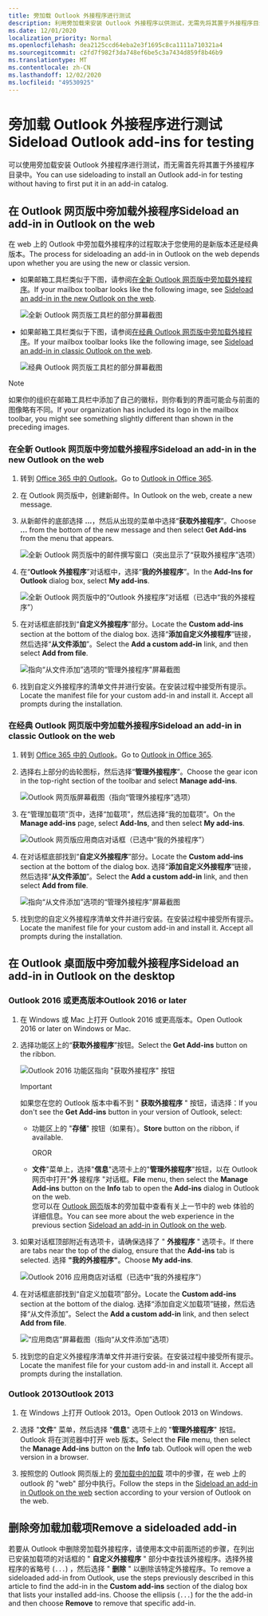 ```yaml
---
title: 旁加载 Outlook 外接程序进行测试
description: 利用旁加载来安装 Outlook 外接程序以供测试，无需先将其置于外接程序目录中。
ms.date: 12/01/2020
localization_priority: Normal
ms.openlocfilehash: dea2125ccd64eba2e3f1695c8ca1111a710321a4
ms.sourcegitcommit: c2fd7f982f3da748ef6be5c3a7434d859f8b46b9
ms.translationtype: MT
ms.contentlocale: zh-CN
ms.lasthandoff: 12/02/2020
ms.locfileid: "49530925"
---
```

# <a name="sideload-outlook-add-ins-for-testing"></a><span data-ttu-id="b720f-103">旁加载 Outlook 外接程序进行测试</span><span class="sxs-lookup"><span data-stu-id="b720f-103">Sideload Outlook add-ins for testing</span></span>

<span data-ttu-id="b720f-104">可以使用旁加载安装 Outlook 外接程序进行测试，而无需首先将其置于外接程序目录中。</span><span class="sxs-lookup"><span data-stu-id="b720f-104">You can use sideloading to install an Outlook add-in for testing without having to first put it in an add-in catalog.</span></span>

## <a name="sideload-an-add-in-in-outlook-on-the-web"></a><span data-ttu-id="b720f-105">在 Outlook 网页版中旁加载外接程序</span><span class="sxs-lookup"><span data-stu-id="b720f-105">Sideload an add-in in Outlook on the web</span></span>

<span data-ttu-id="b720f-106">在 web 上的 Outlook 中旁加载外接程序的过程取决于您使用的是新版本还是经典版本。</span><span class="sxs-lookup"><span data-stu-id="b720f-106">The process for sideloading an add-in in Outlook on the web depends upon whether you are using the new or classic version.</span></span>

- <span data-ttu-id="b720f-107">如果邮箱工具栏类似于下图，请参阅[在全新 Outlook 网页版中旁加载外接程序](#sideload-an-add-in-in-the-new-outlook-on-the-web)。</span><span class="sxs-lookup"><span data-stu-id="b720f-107">If your mailbox toolbar looks like the following image, see [Sideload an add-in in the new Outlook on the web](#sideload-an-add-in-in-the-new-outlook-on-the-web).</span></span>

    ![全新 Outlook 网页版工具栏的部分屏幕截图](../images/outlook-on-the-web-new-toolbar.png)

- <span data-ttu-id="b720f-109">如果邮箱工具栏类似于下图，请参阅[在经典 Outlook 网页版中旁加载外接程序](#sideload-an-add-in-in-classic-outlook-on-the-web)。</span><span class="sxs-lookup"><span data-stu-id="b720f-109">If your mailbox toolbar looks like the following image, see [Sideload an add-in in classic Outlook on the web](#sideload-an-add-in-in-classic-outlook-on-the-web).</span></span>

    ![经典 Outlook 网页版工具栏的部分屏幕截图](../images/outlook-on-the-web-classic-toolbar.png)

> [!NOTE]
> <span data-ttu-id="b720f-111">如果你的组织在邮箱工具栏中添加了自己的徽标，则你看到的界面可能会与前面的图像略有不同。</span><span class="sxs-lookup"><span data-stu-id="b720f-111">If your organization has included its logo in the mailbox toolbar, you might see something slightly different than shown in the preceding images.</span></span>

### <a name="sideload-an-add-in-in-the-new-outlook-on-the-web"></a><span data-ttu-id="b720f-112">在全新 Outlook 网页版中旁加载外接程序</span><span class="sxs-lookup"><span data-stu-id="b720f-112">Sideload an add-in in the new Outlook on the web</span></span>

1. <span data-ttu-id="b720f-113">转到 [Office 365 中的 Outlook](https://outlook.office.com)。</span><span class="sxs-lookup"><span data-stu-id="b720f-113">Go to [Outlook in Office 365](https://outlook.office.com).</span></span>

1. <span data-ttu-id="b720f-114">在 Outlook 网页版中，创建新邮件。</span><span class="sxs-lookup"><span data-stu-id="b720f-114">In Outlook on the web, create a new message.</span></span>

1. <span data-ttu-id="b720f-115">从新邮件的底部选择 **...**，然后从出现的菜单中选择“**获取外接程序**”。</span><span class="sxs-lookup"><span data-stu-id="b720f-115">Choose **...** from the bottom of the new message and then select **Get Add-ins** from the menu that appears.</span></span>

    ![全新 Outlook 网页版中的邮件撰写窗口（突出显示了“获取外接程序”选项）](../images/outlook-on-the-web-new-get-add-ins.png)

1. <span data-ttu-id="b720f-117">在“**Outlook 外接程序**”对话框中，选择“**我的外接程序**”。</span><span class="sxs-lookup"><span data-stu-id="b720f-117">In the **Add-Ins for Outlook** dialog box, select **My add-ins**.</span></span>

    ![全新 Outlook 网页版中的“Outlook 外接程序”对话框（已选中“我的外接程序”）](../images/outlook-on-the-web-new-my-add-ins.png)

1. <span data-ttu-id="b720f-119">在对话框底部找到“**自定义外接程序**”部分。</span><span class="sxs-lookup"><span data-stu-id="b720f-119">Locate the **Custom add-ins** section at the bottom of the dialog box.</span></span> <span data-ttu-id="b720f-120">选择“**添加自定义外接程序**”链接，然后选择“**从文件添加**”。</span><span class="sxs-lookup"><span data-stu-id="b720f-120">Select the **Add a custom add-in** link, and then select **Add from file**.</span></span>

    ![指向“从文件添加”选项的“管理外接程序”屏幕截图](../images/outlook-sideload-desktop-add-from-file.png)

1. <span data-ttu-id="b720f-p102">找到自定义外接程序的清单文件并进行安装。在安装过程中接受所有提示。</span><span class="sxs-lookup"><span data-stu-id="b720f-p102">Locate the manifest file for your custom add-in and install it. Accept all prompts during the installation.</span></span>

### <a name="sideload-an-add-in-in-classic-outlook-on-the-web"></a><span data-ttu-id="b720f-124">在经典 Outlook 网页版中旁加载外接程序</span><span class="sxs-lookup"><span data-stu-id="b720f-124">Sideload an add-in in classic Outlook on the web</span></span>

1. <span data-ttu-id="b720f-125">转到 [Office 365 中的 Outlook](https://outlook.office.com)。</span><span class="sxs-lookup"><span data-stu-id="b720f-125">Go to [Outlook in Office 365](https://outlook.office.com).</span></span>

1. <span data-ttu-id="b720f-126">选择右上部分的齿轮图标，然后选择“**管理外接程序**”。</span><span class="sxs-lookup"><span data-stu-id="b720f-126">Choose the gear icon in the top-right section of the toolbar and select **Manage add-ins**.</span></span>

    ![Outlook 网页版屏幕截图（指向“管理外接程序”选项）](../images/outlook-sideload-web-manage-integrations.png)

1. <span data-ttu-id="b720f-128">在“管理加载项”页中，选择“加载项”，然后选择“我的加载项”。</span><span class="sxs-lookup"><span data-stu-id="b720f-128">On the **Manage add-ins** page, select **Add-Ins**, and then select **My add-ins**.</span></span>

    ![Outlook 网页版应用商店对话框（已选中“我的外接程序”）](../images/outlook-sideload-store-select-add-ins.png)

1. <span data-ttu-id="b720f-130">在对话框底部找到“**自定义外接程序**”部分。</span><span class="sxs-lookup"><span data-stu-id="b720f-130">Locate the **Custom add-ins** section at the bottom of the dialog box.</span></span> <span data-ttu-id="b720f-131">选择“**添加自定义外接程序**”链接，然后选择“**从文件添加**”。</span><span class="sxs-lookup"><span data-stu-id="b720f-131">Select the **Add a custom add-in** link, and then select **Add from file**.</span></span>

    ![指向“从文件添加”选项的“管理外接程序”屏幕截图](../images/outlook-sideload-desktop-add-from-file.png)

1. <span data-ttu-id="b720f-p104">找到您的自定义外接程序清单文件并进行安装。在安装过程中接受所有提示。</span><span class="sxs-lookup"><span data-stu-id="b720f-p104">Locate the manifest file for your custom add-in and install it. Accept all prompts during the installation.</span></span>

## <a name="sideload-an-add-in-in-outlook-on-the-desktop"></a><span data-ttu-id="b720f-135">在 Outlook 桌面版中旁加载外接程序</span><span class="sxs-lookup"><span data-stu-id="b720f-135">Sideload an add-in in Outlook on the desktop</span></span>

### <a name="outlook-2016-or-later"></a><span data-ttu-id="b720f-136">Outlook 2016 或更高版本</span><span class="sxs-lookup"><span data-stu-id="b720f-136">Outlook 2016 or later</span></span>

1. <span data-ttu-id="b720f-137">在 Windows 或 Mac 上打开 Outlook 2016 或更高版本。</span><span class="sxs-lookup"><span data-stu-id="b720f-137">Open Outlook 2016 or later on Windows or Mac.</span></span>

1. <span data-ttu-id="b720f-138">选择功能区上的“**获取外接程序**”按钮。</span><span class="sxs-lookup"><span data-stu-id="b720f-138">Select the **Get Add-ins** button on the ribbon.</span></span>

    ![Outlook 2016 功能区指向 "获取外接程序" 按钮](../images/outlook-sideload-desktop-store.png)

    > [!IMPORTANT]
    > <span data-ttu-id="b720f-140">如果您在您的 Outlook 版本中看不到 " **获取外接程序** " 按钮，请选择：</span><span class="sxs-lookup"><span data-stu-id="b720f-140">If you don't see the **Get Add-ins** button in your version of Outlook, select:</span></span>
    >
    > - <span data-ttu-id="b720f-141">功能区上的 "**存储**" 按钮（如果有）。</span><span class="sxs-lookup"><span data-stu-id="b720f-141">**Store** button on the ribbon, if available.</span></span>
    >
    >   <span data-ttu-id="b720f-142">OR</span><span class="sxs-lookup"><span data-stu-id="b720f-142">OR</span></span>
    >
    > - <span data-ttu-id="b720f-143">**文件**"菜单上，选择"**信息**"选项卡上的"**管理外接程序**"按钮，以在 Outlook 网页中打开"**外** 接程序 "对话框。</span><span class="sxs-lookup"><span data-stu-id="b720f-143">**File** menu, then select the **Manage Add-ins** button on the **Info** tab to open the **Add-ins** dialog in Outlook on the web.</span></span><br><span data-ttu-id="b720f-144">您可以在 [Outlook 网页](#sideload-an-add-in-in-outlook-on-the-web)版本的旁加载中查看有关上一节中的 web 体验的详细信息。</span><span class="sxs-lookup"><span data-stu-id="b720f-144">You can see more about the web experience in the previous section [Sideload an add-in in Outlook on the web](#sideload-an-add-in-in-outlook-on-the-web).</span></span>

1. <span data-ttu-id="b720f-145">如果对话框顶部附近有选项卡，请确保选择了 " **外接程序** " 选项卡。</span><span class="sxs-lookup"><span data-stu-id="b720f-145">If there are tabs near the top of the dialog, ensure that the **Add-ins** tab is selected.</span></span> <span data-ttu-id="b720f-146">选择 **"我的外接程序"**。</span><span class="sxs-lookup"><span data-stu-id="b720f-146">Choose **My add-ins**.</span></span>

    ![Outlook 2016 应用商店对话框（已选中“我的外接程序”）](../images/outlook-sideload-store-select-add-ins.png)

1. <span data-ttu-id="b720f-148">在对话框底部找到“自定义加载项”部分。</span><span class="sxs-lookup"><span data-stu-id="b720f-148">Locate the **Custom add-ins** section at the bottom of the dialog.</span></span> <span data-ttu-id="b720f-149">选择“添加自定义加载项”链接，然后选择“从文件添加”。</span><span class="sxs-lookup"><span data-stu-id="b720f-149">Select the **Add a custom add-in** link, and then select **Add from file**.</span></span>

    ![“应用商店”屏幕截图（指向“从文件添加”选项）](../images/outlook-sideload-desktop-add-from-file.png)

1. <span data-ttu-id="b720f-p107">找到您的自定义外接程序清单文件并进行安装。在安装过程中接受所有提示。</span><span class="sxs-lookup"><span data-stu-id="b720f-p107">Locate the manifest file for your custom add-in and install it. Accept all prompts during the installation.</span></span>

### <a name="outlook-2013"></a><span data-ttu-id="b720f-153">Outlook 2013</span><span class="sxs-lookup"><span data-stu-id="b720f-153">Outlook 2013</span></span>

1. <span data-ttu-id="b720f-154">在 Windows 上打开 Outlook 2013。</span><span class="sxs-lookup"><span data-stu-id="b720f-154">Open Outlook 2013 on Windows.</span></span>

1. <span data-ttu-id="b720f-155">选择 "**文件**" 菜单，然后选择 "**信息**" 选项卡上的 "**管理外接程序**" 按钮。Outlook 将在浏览器中打开 web 版本。</span><span class="sxs-lookup"><span data-stu-id="b720f-155">Select the **File** menu, then select the **Manage Add-ins** button on the **Info** tab. Outlook will open the web version in a browser.</span></span>

1. <span data-ttu-id="b720f-156">按照您的 Outlook 网页版上的 [旁加载中的加载](#sideload-an-add-in-in-outlook-on-the-web) 项中的步骤，在 web 上的 outlook 的 "web" 部分中执行。</span><span class="sxs-lookup"><span data-stu-id="b720f-156">Follow the steps in the [Sideload an add-in in Outlook on the web](#sideload-an-add-in-in-outlook-on-the-web) section according to your version of Outlook on the web.</span></span>

## <a name="remove-a-sideloaded-add-in"></a><span data-ttu-id="b720f-157">删除旁加载加载项</span><span class="sxs-lookup"><span data-stu-id="b720f-157">Remove a sideloaded add-in</span></span>

<span data-ttu-id="b720f-158">若要从 Outlook 中删除旁加载外接程序，请使用本文中前面所述的步骤，在列出已安装加载项的对话框的 " **自定义外接程序** " 部分中查找该外接程序。选择外接程序的省略号 (`...`) ，然后选择 " **删除** " 以删除该特定外接程序。</span><span class="sxs-lookup"><span data-stu-id="b720f-158">To remove a sideloaded add-in from Outlook, use the steps previously described in this article to find the add-in in the **Custom add-ins** section of the dialog box that lists your installed add-ins. Choose the ellipsis (`...`) for the the add-in and then choose **Remove** to remove that specific add-in.</span></span>